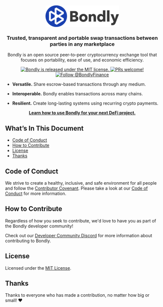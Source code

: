 <p align="center">
  <a href="https://bondly.finance">
    <img alt="Bondly" src="bondly.png" width="240" />
  </a>
</p>
<h3 align="center">
  Trusted, transparent and portable swap transactions between parties in any marketplace
</h3>
<p align="center">
  Bondly is an open source peer-to-peer cryptocurrency exchange tool that focuses
  on portability, ease of use, and economic efficiency.
</p>
<p align="center">
  <a href="https://github.com/bondly/bondly-finance/blob/develop/LICENSE">
    <img src="https://img.shields.io/badge/license-MIT-blue.svg" alt="Bondly is
    released under the MIT license." />
  </a>
  <a href="https://bondly.finance">
    <img src="https://img.shields.io/badge/PRs-welcome-brightgreen.svg"
    alt="PRs welcome!" />
  </a>
  <a href="https://twitter.com/intent/follow?screen_name=BondlyFinance">
    <img
    src="https://img.shields.io/twitter/follow/BondlyFinance.svg?label=Follow%20BondlyFinance"
    alt="Follow @BondlyFinance" />
  </a>
</p>

- **Versatile.** Share escrow-based transactions through any medium.

- **Interoperable.** Bondly enables transactions across many chains.

- **Resilient.** Create long-lasting systems using recurring crypto payments.

<p align="center">
  <a href="https://bondly.finance">
    <b>Learn how to use Bondly for your next DeFi project.</b>
  </a>
</p>

## What’s In This Document

- [Code of Conduct](#code-of-conduct)
- [How to Contribute](#how-to-contribute)
- [License](#license)
- [Thanks](#thanks)

## Code of Conduct

We strive to create a healthy, inclusive, and safe environment for all people
and follow the [Contributor Covenant](https://contributor-covenant.org). Please
take a look at our [Code of Conduct](./CODE_OF_CONDUCT.md) for more
information.

## How to Contribute

Regardless of how you seek to contribute, we'd love to have you as part of the
Bondly developer community!

Check out our [Developer Community Discord](https://discord.com/invite/94BCJg)
for more information about contributing to Bondly.

## License

Licensed under the [MIT License](./LICENSE).

## Thanks

Thanks to everyone who has made a contribution, no matter how big or small!
:heart:
